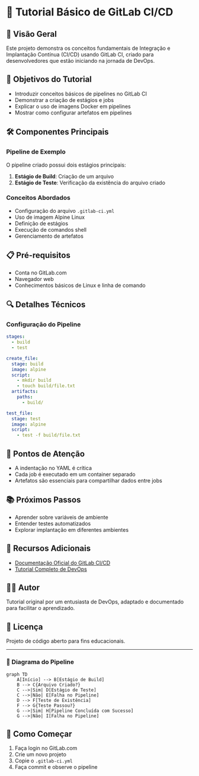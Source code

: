 # 🚀 Tutorial Básico de GitLab CI/CD

## 📘 Visão Geral
Este projeto demonstra os conceitos fundamentais de Integração e Implantação Contínua (CI/CD) usando GitLab CI, criado para desenvolvedores que estão iniciando na jornada de DevOps.

## 🎯 Objetivos do Tutorial
- Introduzir conceitos básicos de pipelines no GitLab CI
- Demonstrar a criação de estágios e jobs
- Explicar o uso de imagens Docker em pipelines
- Mostrar como configurar artefatos em pipelines

## 🛠 Componentes Principais

### Pipeline de Exemplo
O pipeline criado possui dois estágios principais:
1. **Estágio de Build**: Criação de um arquivo
2. **Estágio de Teste**: Verificação da existência do arquivo criado

### Conceitos Abordados
- Configuração do arquivo `.gitlab-ci.yml`
- Uso de imagem Alpine Linux
- Definição de estágios
- Execução de comandos shell
- Gerenciamento de artefatos

## 📋 Pré-requisitos
- Conta no GitLab.com
- Navegador web
- Conhecimentos básicos de Linux e linha de comando

## 🔍 Detalhes Técnicos

### Configuração do Pipeline
```yaml
stages:
  - build
  - test

create_file:
  stage: build
  image: alpine
  script:
    - mkdir build
    - touch build/file.txt
  artifacts:
    paths:
      - build/

test_file:
  stage: test
  image: alpine
  script:
    - test -f build/file.txt
```

## 🚨 Pontos de Atenção
- A indentação no YAML é crítica
- Cada job é executado em um container separado
- Artefatos são essenciais para compartilhar dados entre jobs

## 📚 Próximos Passos
- Aprender sobre variáveis de ambiente
- Entender testes automatizados
- Explorar implantação em diferentes ambientes

## 🔗 Recursos Adicionais
- [Documentação Oficial do GitLab CI/CD](https://docs.gitlab.com/ee/ci/)
- [Tutorial Completo de DevOps](https://example.com/devops-course)

## 👨‍💻 Autor
Tutorial original por um entusiasta de DevOps, adaptado e documentado para facilitar o aprendizado.

## 📄 Licença
Projeto de código aberto para fins educacionais.

---

### 🌈 Diagrama do Pipeline

```mermaid
graph TD
    A[Início] --> B[Estágio de Build]
    B --> C{Arquivo Criado?}
    C -->|Sim| D[Estágio de Teste]
    C -->|Não| E[Falha no Pipeline]
    D --> F[Teste de Existência]
    F --> G{Teste Passou?}
    G -->|Sim| H[Pipeline Concluída com Sucesso]
    G -->|Não| I[Falha no Pipeline]
```

## 🚀 Como Começar
1. Faça login no GitLab.com
2. Crie um novo projeto
3. Copie o `.gitlab-ci.yml`
4. Faça commit e observe o pipeline
